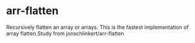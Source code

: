 # arr-flatten
Recursively flatten an array or arrays. This is the fastest implementation of array flatten.Study from jonschlinkert/arr-flatten
